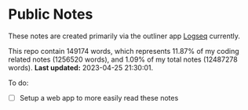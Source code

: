 # Public Notes

These notes are created primarily via the outliner app [Logseq](https://github.com/logseq/logseq) currently.

This repo contain 149174 words, which represents 11.87% of my coding related notes (1256520 words), and 1.09% of my total notes (12487278 words). **Last updated:** 2023-04-25 21:30:01. 

To do:

- [ ] Setup a web app to more easily read these notes
